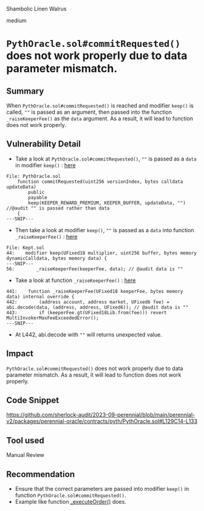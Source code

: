 Shambolic Linen Walrus

medium

# `PythOracle.sol#commitRequested()` does not work properly due to data parameter mismatch.
## Summary
When `PythOracle.sol#commitRequested()` is reached and modifier `keep()` is called, `""` is passed as an argument, then passed into the function `_raiseKeeperFee()` as the `data` argument. As a result, it will lead to function does not work properly.
## Vulnerability Detail
- Take a look at `PythOracle.sol#commitRequested()`, `""` is passed as a `data` in modifier `keep()` : [here](https://github.com/sherlock-audit/2023-09-perennial/blob/main/perennial-v2/packages/perennial-oracle/contracts/pyth/PythOracle.sol#L129C14-L133)
```solidity
File: PythOracle.sol
    function commitRequested(uint256 versionIndex, bytes calldata updateData)
        public
        payable
        keep(KEEPER_REWARD_PREMIUM, KEEPER_BUFFER, updateData, "") //@audit "" is passed rather than data
    {
---SNIP---
```
- Then take a look at modifier `keep()`, `""` is passed as a `data` into function `_raiseKeeperFee()` : [here](https://github.com/sherlock-audit/2023-09-perennial/blob/main/root/contracts/attribute/Kept/Kept.sol#L44-L61)
```solidity
File: Kept.sol
44:    modifier keep(UFixed18 multiplier, uint256 buffer, bytes memory dynamicCalldata, bytes memory data) {
---SNIP---
56:        _raiseKeeperFee(keeperFee, data); // @audit data is ""
```
- Take a look at function `_raiseKeeperFee()` : [here](https://github.com/sherlock-audit/2023-09-perennial/blob/main/perennial-v2/packages/perennial-extensions/contracts/MultiInvoker.sol#L441-L443)
```solidity
441:    function _raiseKeeperFee(UFixed18 keeperFee, bytes memory data) internal override {
442:        (address account, address market, UFixed6 fee) = abi.decode(data, (address, address, UFixed6)); // @audit data is ""
443:        if (keeperFee.gt(UFixed18Lib.from(fee))) revert MultiInvokerMaxFeeExceededError();
---SNIP---
```
- At L442, abi.decode with `""` will returns unexpected value.
## Impact
`PythOracle.sol#commitRequested()` does not work properly due to data parameter mismatch. As a result, it will lead to function does not work properly.
## Code Snippet
https://github.com/sherlock-audit/2023-09-perennial/blob/main/perennial-v2/packages/perennial-oracle/contracts/pyth/PythOracle.sol#L129C14-L133
## Tool used

Manual Review

## Recommendation
- Ensure that the correct parameters are passed into modifier `keep()` in function `PythOracle.sol#commitRequested()`. 
- Example like function [_executeOrder()](https://github.com/sherlock-audit/2023-09-perennial/blob/main/perennial-v2/packages/perennial-extensions/contracts/MultiInvoker.sol#L410-L419) does.
